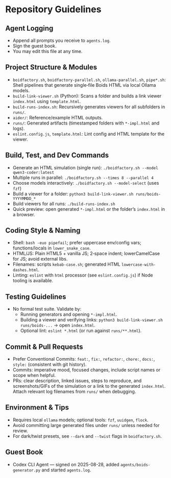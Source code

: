 # Repository Guidelines
## Agent Logging
- Append all prompts you receive to `agents.log`.
- Sign the guest book.
- You may edit this file at any time.

## Project Structure & Modules
- `boidfactory.sh`, `boidfactory-parallel.sh`, `ollama-parallel.sh`, `pipe*.sh`: Shell pipelines that generate single‑file Boids HTML via local Ollama models.
- `build-link-viewer.sh` (Python): Scans a folder and builds a link viewer `index.html` using `template.html`.
- `build-runs-index.sh`: Recursively generates viewers for all subfolders in `runs/`.
- `aider/`: Reference/example HTML outputs.
- `runs/`: Generated artifacts (timestamped folders with `*-impl.html` and logs).
- `eslint.config.js`, `template.html`: Lint config and HTML template for the viewer.

## Build, Test, and Dev Commands
- Generate an HTML simulation (single run): `./boidfactory.sh --model qwen3-coder:latest`
- Multiple runs in parallel: `./boidfactory.sh --times 8 --parallel 4`
- Choose models interactively: `./boidfactory.sh --model-select` (uses `fzf`)
- Build a viewer for a folder: `python3 build-link-viewer.sh runs/boids-YYYYMMDD_*`
- Build viewers for all runs: `./build-runs-index.sh`
- Quick preview: open generated `*-impl.html` or the folder’s `index.html` in a browser.

## Coding Style & Naming
- Shell: `bash -euo pipefail`; prefer uppercase env/config vars; functions/locals in `lower_snake_case`.
- HTML/JS: Plain HTML5 + vanilla JS; 2‑space indent; lowerCamelCase for JS; avoid external libs.
- Filenames: scripts `kebab-case.sh`; generated HTML `lowercase-with-dashes.html`.
- Linting: `eslint` with `html` processor (see `eslint.config.js`) if Node tooling is available.

## Testing Guidelines
- No formal test suite. Validate by:
  - Running generators and opening `*-impl.html`.
  - Building a viewer and verifying links: `python3 build-link-viewer.sh runs/boids-...` → open `index.html`.
  - Optional lint: `eslint *.html` (or run against `runs/**.html`).

## Commit & Pull Requests
- Prefer Conventional Commits: `feat:`, `fix:`, `refactor:`, `chore:`, `docs:`, `style:` (consistent with git history).
- Commits: imperative mood, focused changes, include script names or scope when helpful.
- PRs: clear description, linked issues, steps to reproduce, and screenshots/GIFs of the simulation or a link to the generated `index.html`. Attach relevant log filenames from `runs/` when debugging.

## Environment & Tips
- Requires local `ollama` models; optional tools: `fzf`, `uuidgen`, `flock`.
- Avoid committing large generated files under `runs/` unless needed for review.
- For dark/twist presets, see `--dark` and `--twist` flags in `boidfactory.sh`.

## Guest Book
- Codex CLI Agent — signed on 2025-08-28, added `agents/boids-generator.py` and started `agents.log`.

